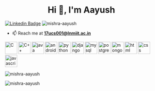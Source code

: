<h1 align="center">Hi 👋, I'm Aayush</h1>

[![Linkedin Badge](https://img.shields.io/badge/-aayushmishra-blue?style=flat-square&logo=Linkedin&logoColor=white&link=https://www.linkedin.com/in/aayushmishra/)](https://www.linkedin.com/in/aayushmishra/) <img src="https://komarev.com/ghpvc/?username=mishra-aayush" alt="mishra-aayush" />

- 📫 Reach me at **17ucs001@lnmiit.ac.in**

<p align="left"><img src="https://devicon.dev/devicon.git/icons/c/c-original.svg" alt="C" width="40" height="40"/> <img src="https://devicon.dev/devicon.git/icons/cplusplus/cplusplus-original.svg" alt="C++" width="40" height="40"/> <img src="https://devicon.dev/devicon.git/icons/java/java-original-wordmark.svg" alt="java" width="40" height="40"/> <img src="https://devicon.dev/devicon.git/icons/android/android-original-wordmark.svg" alt="android" width="40" height="40"/> <img src="https://devicon.dev/devicon.git/icons/python/python-original.svg" alt="python" width="40" height="40"/> <img src="https://devicon.dev/devicon.git/icons/django/django-original.svg" alt="django" width="40" height="40"/> <img src="https://devicon.dev/devicon.git/icons/mysql/mysql-original-wordmark.svg" alt="mysql" width="40" height="40"/> <img src="https://devicons.github.io/devicon/devicon.git/icons/postgresql/postgresql-original-wordmark.svg" alt="postgresql" width="40" height="40"/> <img src="https://devicon.dev/devicon.git/icons/mongodb/mongodb-original-wordmark.svg" alt="mongodb" width="40" height="40"/> <img src="https://devicon.dev/devicon.git/icons/html5/html5-original-wordmark.svg" alt="html" width="40" height="40"/> <img src="https://devicon.dev/devicon.git/icons/css3/css3-original-wordmark.svg" alt="css" width="40" height="40"/> <img src="https://devicon.dev/devicon.git/icons/javascript/javascript-original.svg" alt="javascript" width="40" height="40"/></p>

<p><img align="center" src="https://github-readme-stats.vercel.app/api?username=mishra-aayush&show_icons=true&count_private=true" alt="mishra-aayush" /></p>
<p><img align="center" src="https://github-readme-stats.vercel.app/api/top-langs/?username=mishra-aayush&show_icons=true&layout=compact" alt="mishra-aayush" /></p>
